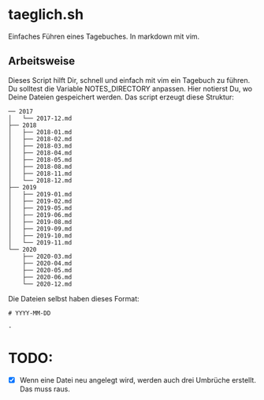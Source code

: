 # taeglich.sh

Einfaches Führen eines Tagebuches. In markdown mit vim.

## Arbeitsweise

Dieses Script hilft Dir, schnell und einfach mit vim ein Tagebuch zu führen. 
Du solltest die Variable NOTES_DIRECTORY anpassen. Hier notierst Du, wo Deine Dateien gespeichert werden. 
Das script erzeugt diese Struktur:

```
── 2017
│   └── 2017-12.md
├── 2018
│   ├── 2018-01.md
│   ├── 2018-02.md
│   ├── 2018-03.md
│   ├── 2018-04.md
│   ├── 2018-05.md
│   ├── 2018-08.md
│   ├── 2018-11.md
│   └── 2018-12.md
├── 2019
│   ├── 2019-01.md
│   ├── 2019-02.md
│   ├── 2019-05.md
│   ├── 2019-06.md
│   ├── 2019-08.md
│   ├── 2019-09.md
│   ├── 2019-10.md
│   └── 2019-11.md
└── 2020
    ├── 2020-03.md
    ├── 2020-04.md
    ├── 2020-05.md
    ├── 2020-06.md
    └── 2020-12.md
```
Die Dateien selbst haben dieses Format:

``` 
# YYYY-MM-DD

- 
``` 
# TODO:

- [x] Wenn eine Datei neu angelegt wird, werden auch drei Umbrüche erstellt. Das muss raus. 

